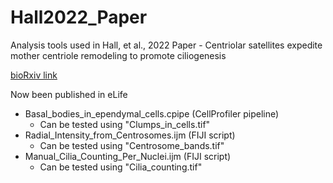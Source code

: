 # Hall2022_Paper
Analysis tools used in Hall, et al., 2022 Paper - Centriolar satellites expedite mother centriole remodeling to promote ciliogenesis

[bioRxiv link](https://www.biorxiv.org/content/10.1101/2022.04.04.486992v1)

Now been published in eLife

  * Basal_bodies_in_ependymal_cells.cpipe (CellProfiler pipeline)
     * Can be tested using "Clumps_in_cells.tif"
  * Radial_Intensity_from_Centrosomes.ijm (FIJI script)
     * Can be tested using "Centrosome_bands.tif"
  * Manual_Cilia_Counting_Per_Nuclei.ijm (FIJI script)
     * Can be tested using "Cilia_counting.tif"
